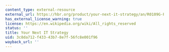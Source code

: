 ```yaml
---
content_type: external-resource
external_url: https://hbr.org/product/your-next-it-strategy/an/R0109G-PDF-ENG
has_external_license_warning: true
license: https://en.wikipedia.org/wiki/All_rights_reserved
status: ''
title: Your Next IT Strategy
uid: 3c8da712-f433-43b7-8e7f-56fc8e001f96
wayback_url: ''
---
```

